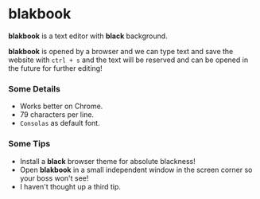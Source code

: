 # blakbook

**blakbook** is a text editor with **black** background.

**blakbook** is opened by a browser and we can type text and save the website with `ctrl + s` and the text will be reserved and can be opened in the future for further editing!

### Some Details
- Works better on Chrome.
- 79 characters per line.
- `Consolas` as default font.

### Some Tips
- Install a **black** browser theme for absolute blackness!
- Open **blakbook** in a small independent window in the screen corner so your boss won't see!
- I haven't thought up a third tip.
